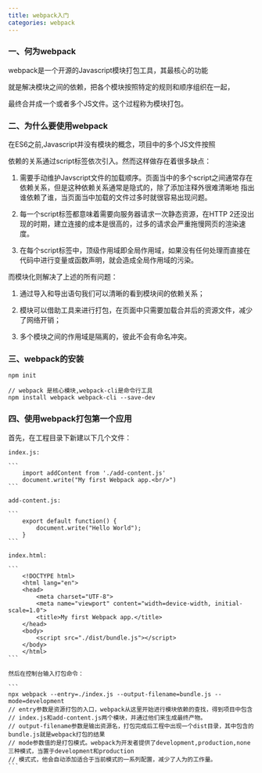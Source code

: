 ```yaml
---
title: webpack入门
categories: webpack
---
```


### 一、何为webpack

webpack是一个开源的Javascript模块打包工具，其最核心的功能

就是解决模块之间的依赖，把各个模块按照特定的规则和顺序组织在一起，

最终合并成一个或者多个JS文件。这个过程称为模块打包。

### 二、为什么要使用webpack

在ES6之前,Javascript并没有模块的概念，项目中的多个JS文件按照

依赖的关系通过script标签依次引入。然而这样做存在着很多缺点：

1. 需要手动维护Javscript文件的加载顺序。页面当中的多个script之间通常存在依赖关系，但是这种依赖关系通常是隐式的，除了添加注释外很难清晰地
指出谁依赖了谁，当页面当中加载的文件过多时就很容易出现问题。

2. 每一个script标签都意味着需要向服务器请求一次静态资源，在HTTP 2还没出现的时期，建立连接的成本是很高的，过多的请求会严重拖慢网页的渲染速度。

3. 在每个script标签中，顶级作用域即全局作用域，如果没有任何处理而直接在代码中进行变量或函数声明，就会造成全局作用域的污染。

  而模块化则解决了上述的所有问题：



1. 通过导入和导出语句我们可以清晰的看到模块间的依赖关系；

2. 模块可以借助工具来进行打包，在页面中只需要加载合并后的资源文件，减少了网络开销；

3. 多个模块之间的作用域是隔离的，彼此不会有命名冲突。


### 三、webpack的安装

```
npm init

// webpack 是核心模块,webpack-cli是命令行工具
npm install webpack webpack-cli --save-dev

```

### 四、使用webpack打包第一个应用

首先，在工程目录下新建以下几个文件：
    
    index.js:

    ```
        import addContent from './add-content.js'
        document.write("My first Webpack app.<br/>")
    ```

    add-content.js:

    ```
        export default function() {
            document.write("Hello World");
        }
    ```

    index.html:

    ```
        <!DOCTYPE html>
        <html lang="en">
        <head>
            <meta charset="UTF-8">
            <meta name="viewport" content="width=device-width, initial-scale=1.0">
            <title>My first Webpack app.</title>
        </head>
        <body>
            <script src="./dist/bundle.js"></script>
        </body>
        </html>
    ```

    然后在控制台输入打包命令：

    ```
    npx webpack --entry=./index.js --output-filename=bundle.js --mode=development
    // entry参数是资源打包的入口，webpack从这里开始进行模块依赖的查找，得到项目中包含
    // index.js和add-content.js两个模块，并通过他们来生成最终产物。
    // output-filename参数是输出资源名，打包完成后工程中出现一个dist目录，其中包含的bundle.js就是webpack打包的结果
    // mode参数值的是打包模式。webpack为开发者提供了development,production,none三种模式，当置于development和production
    // 模式式，他会自动添加适合于当前模式的一系列配置，减少了人为的工作量。
    ```


